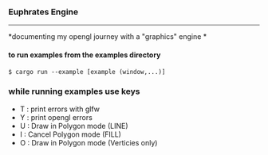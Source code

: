 

### Euphrates Engine
___
*documenting my opengl journey with a "graphics" engine *
#### to run examples from the examples directory 
` $ cargo run --example [example (window,...)] `

### while running examples use keys 

- T : print errors with glfw 
- Y : print opengl errors 
- U : Draw in Polygon mode (LINE)
- I : Cancel Polygon mode (FILL)
- O : Draw in Polygon mode (Verticies only)
